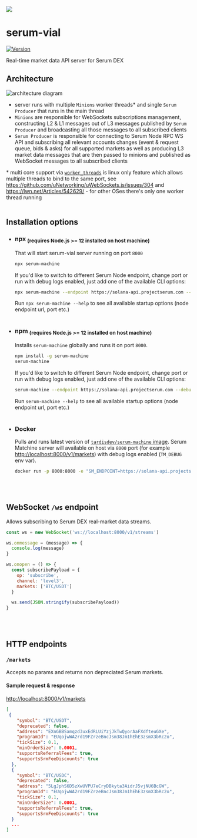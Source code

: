 <img src="https://raw.githubusercontent.com/tardis-dev/serum-vial/master/logo.svg">

# serum-vial

[![Version](https://img.shields.io/npm/v/serum-vial.svg)](https://www.npmjs.org/package/serum-vial)

Real-time market data API server for Serum DEX
<br/>

## Architecture

![architecture diagram](https://user-images.githubusercontent.com/51779538/111766810-3f20e080-88a6-11eb-8c4c-54787332cc84.png)

- server runs with multiple `Minions` worker threads\* and single `Serum Producer` that runs in the main thread
- `Minions` are responsible for WebSockets subscriptions management, constructing L2 & L1 messages out of L3 messages published by `Serum Producer` and broadcasting all those messages to all subscribed clients
- `Serum Producer` is responsible for connecting to Serum Node RPC WS API and subscribing all relevant accounts changes (event & request queue, bids & asks) for all supported markets as well as producing L3 market data messages that are then passed to minions and published as WebSocket messages to all subscribed clients

\* multi core support via [`worker_threads`](https://nodejs.org/api/worker_threads.html) is linux only feature which allows multiple threads to bind to the same port, see https://github.com/uNetworking/uWebSockets.js/issues/304 and https://lwn.net/Articles/542629/ - for other OSes there's only one worker thread running
<br/>
<br/>

## Installation options

- ### npx <sub>(requires Node.js >= 12 installed on host machine)</sub>

  That will start serum-vial server running on port `8000`

  ```sh
  npx serum-machine
  ```

  If you'd like to switch to different Serum Node endpoint, change port or run with debug logs enabled, just add one of the available CLI options:

  ```sh
  npx serum-machine --endpoint https://solana-api.projectserum.com --debug --port 8080
  ```

  Run `npx serum-machine --help` to see all available startup options (node endpoint url, port etc.)
  <br/>
  <br/>

- ### npm <sub>(requires Node.js >= 12 installed on host machine)</sub>

  Installs `serum-machine` globally and runs it on port `8000`.

  ```sh
  npm install -g serum-machine
  serum-machine
  ```

  If you'd like to switch to different Serum Node endpoint, change port or run with debug logs enabled, just add one of the available CLI options:

  ```sh
  serum-machine --endpoint https://solana-api.projectserum.com --debug --port 8080
  ```

  Run `serum-machine --help` to see all available startup options (node endpoint url, port etc.)
  <br/>
  <br/>

- ### Docker
  Pulls and runs latest version of [`tardisdev/serum-machine` image](https://hub.docker.com/r/tardisdev/serum-machine). Serum Matchine server will available on host via `8000` port (for example [http://localhost:8000/v1/markets](http://localhost:8000/v1/markets)) with debug logs enabled (`TM_DEBUG` env var).
  ```sh
  docker run -p 8000:8000 -e "SM_ENDPOINT=https://solana-api.projectserum.com" -e "SM_DEBUG=true" -d tardisdev/serum-machine:latest
  ```
  <br/>
  <br/>

## WebSocket `/ws` endpoint

Allows subscribing to Serum DEX real-market data streams.

```js
const ws = new WebSocket('ws://localhost:8000/v1/streams')

ws.onmessage = (message) => {
  console.log(message)
}

ws.onopen = () => {
  const subscribePayload = {
    op: 'subscribe',
    channel: 'level3',
    markets: ['BTC/USDT']
  }

  ws.send(JSON.stringify(subscribePayload))
}
```

<br/>
<br/>

## HTTP endpoints

### `/markets`

Accepts no params and returns non depreciated Serum markets.

#### Sample request & response

[http://localhost:8000/v1/markets](http://localhost:8000/v1/markets)

```json
[
 {
    "symbol": "BTC/USDT",
    "deprecated": false,
    "address": "EXnGBBSamqzd3uxEdRLUiYzjJkTwQyorAaFXdfteuGXe",
    "programId": "EUqojwWA2rd19FZrzeBncJsm38Jm1hEhE3zsmX3bRc2o",
    "tickSize": 0.1,
    "minOrderSize": 0.0001,
    "supportsReferralFees": true,
    "supportsSrmFeeDiscounts": true
  },
  {
    "symbol": "BTC/USDC",
    "deprecated": false,
    "address": "5LgJphS6D5zXwUVPU7eCryDBkyta3AidrJ5vjNU6BcGW",
    "programId": "EUqojwWA2rd19FZrzeBncJsm38Jm1hEhE3zsmX3bRc2o",
    "tickSize": 0.1,
    "minOrderSize": 0.0001,
    "supportsReferralFees": true,
    "supportsSrmFeeDiscounts": true
  }
  ...
]
```
